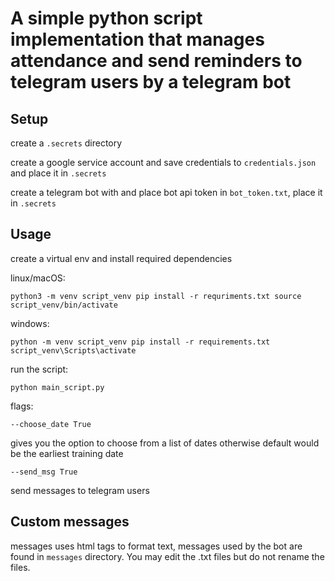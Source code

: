 # A simple python script implementation that manages attendance and send reminders to telegram users by a telegram bot

## Setup

create a `.secrets` directory

create a google service account and save credentials to `credentials.json` and place it in `.secrets`

create a telegram bot with and place bot api token in `bot_token.txt`, place it in `.secrets`

## Usage
create a virtual env and install required dependencies

linux/macOS:

`python3 -m venv script_venv
pip install -r requriments.txt
source script_venv/bin/activate
`

windows:

`python -m venv script_venv
pip install -r requirements.txt
script_venv\Scripts\activate`



run the script:

`python main_script.py`



flags:

`--choose_date True`

gives you the option to choose from a list of dates otherwise default would be the earliest training date

`--send_msg True`

send messages to telegram users

## Custom messages
messages uses html tags to format text, messages used by the bot are found in `messages` directory. You may edit the .txt files but do not rename the files. 
